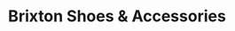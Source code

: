 ---
title: "Brixton Shoes & Accessories"
url: /lloydminster/brixton-shoes-und-accessories/
shop: Schuhe
---